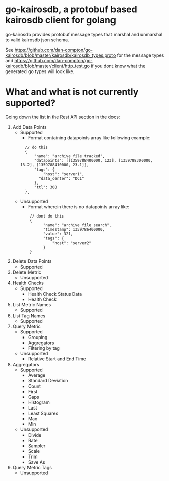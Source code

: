# go-kairosdb, a protobuf based kairosdb client for golang

go-kairosdb provides protobuf message types that marshal and unmarshal to valid kairosdb json schema.

See https://github.com/dan-compton/go-kairosdb/blob/master/kairosdb/kairosdb_types.proto for the message types
and https://github.com/dan-compton/go-kairosdb/blob/master/client/http_test.go if you dont know what the generated
go types will look like.


# What and what is not currently supported?

Going down the list in the Rest API section in the docs:

1. Add Data Points
    - Supported
        * Format containing datapoints array like following example:
        ```
          // do this
          {
              "name": "archive_file_tracked",
              "datapoints": [[1359788400000, 123], [1359788300000, 13.2], [1359788410000, 23.1]],
              "tags": {
                  "host": "server1",
                "data_center": "DC1"
              },
              "ttl": 300
          },
        ```
    - Unsupported
        * Format wherein there is no datapoints array like:
        ```
            // dont do this
            {
                  "name": "archive_file_search",
                  "timestamp": 1359786400000,
                  "value": 321,
                  "tags": {
                      "host": "server2"
                  }
            }
        ```
2. Delete Data Points
    - Supported
3. Delete Metric
    - Unsupported
4. Health Checks
    - Supported
        * Health Check Status Data
        * Health Check
5. List Metric Names
    - Supported
6. List Tag Names
    - Supported
7. Query Metric
    - Supported
        * Grouping
        * Aggregators
        * Filtering by tag
    - Unsupported
        * Relative Start and End Time
8. Aggregators
    - Supported
        * Average
        * Standard Deviation
        * Count
        * First
        * Gaps
        * Histogram
        * Last
        * Least Squares
        * Max
        * Min
    - Unsupported
        * Divide
        * Rate
        * Sampler
        * Scale
        * Trim
        * Save As
9. Query Metric Tags
    - Unsupported
